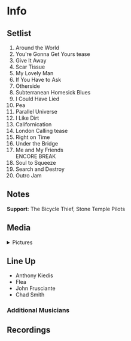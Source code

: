# Info

## Setlist

1. Around the World
2. You're Gonna Get Yours tease
3. Give It Away
4. Scar Tissue
5. My Lovely Man
6. If You Have to Ask
7. Otherside
8. Subterranean Homesick Blues
9. I Could Have Lied
10. Pea
11. Parallel Universe
12. I Like Dirt
13. Californication
14. London Calling tease
15. Right on Time
16. Under the Bridge
17. Me and My Friends
<br> ENCORE BREAK
18. Soul to Squeeze
19. Search and Destroy
20. Outro Jam

## Notes

**Support**: The Bicycle Thief, Stone Temple Pilots

## Media 

<details>
  <summary>Pictures</summary>
  <!--<img alt="Setlist" title="Setlist" src="_.jpg" height="200" />
  <img alt="Clipping" title="Clipping" src="_.jpg" height="200" />
  <img alt="Flyer" title="Flyer" src="_.jpg" height="200" />-->
</details>

## Line Up

* Anthony Kiedis
* Flea
* John Frusciante
* Chad Smith

### Additional Musicians

## Recordings
